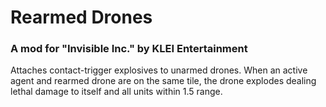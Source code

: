# Rearmed Drones
### A mod for "Invisible Inc." by KLEI Entertainment

Attaches contact-trigger explosives to unarmed drones. When an active agent and rearmed drone are on
the same tile, the drone explodes dealing lethal damage to itself and all units within 1.5 range.
